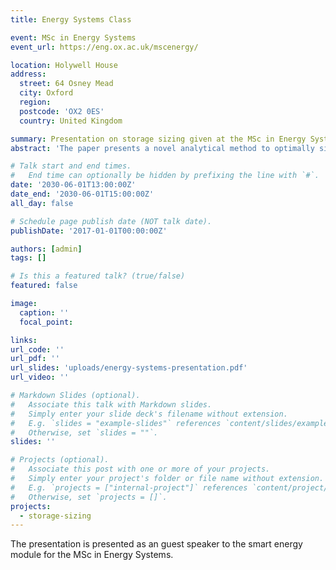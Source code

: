 ```yaml
---
title: Energy Systems Class

event: MSc in Energy Systems
event_url: https://eng.ox.ac.uk/mscenergy/

location: Holywell House
address:
  street: 64 Osney Mead
  city: Oxford
  region:
  postcode: 'OX2 0ES'
  country: United Kingdom

summary: Presentation on storage sizing given at the MSc in Energy Systems class.
abstract: 'The paper presents a novel analytical method to optimally size energy storage. The method is fast, calculates the exact optimal, and handles non-linear models. The need for storage sizing arises from the rising greenhouse gas emissions, which are considered the main culprit of climate change. Many countries have signed the Paris Agreement to curb emissions and become carbon neutral by 2050 \cite{unfccc2015}. However, currently more than 73\% of global greenhouse gas emissions come from the fossil fuel-reliant energy sector \cite{ritchie2020}. Renewable generations, such as solar and wind, produce no emissions during operation, and have lower life-cycle emissions than fossil fuel power plants \cite{pehl2017}. Moreover, solar farms produce electricity significantly cheaper than fossil fuel power plants in many countries \cite{iea2020,irena2021}. However, renewables are weather-dependent, causing their generation to be intermittent and non-dispatchable. The intermittency is dangerous for the stability of the electrical system, and the lack of dispatchability creates mismatches between electricity generation and demand, resulting in curtailed generations and unmet demands. Energy storage can mitigate renewable intermittency and non-dispatchability. Storage regulates intermittency by storing energy during high generation periods, and then releasing that energy to supplement low generation periods. In the same manner, storage can charge from surplus generation and discharge to meet the excess demand, effectively providing dispatchability to renewables. Proper sizing ensures storage has enough capacity to charge and discharge energy when required, and achieves this without unutilized or wasted storage. There are four main approaches to size energy storage: enumerative, mathematical programming, meta-heuristic and analytical.'

# Talk start and end times.
#   End time can optionally be hidden by prefixing the line with `#`.
date: '2030-06-01T13:00:00Z'
date_end: '2030-06-01T15:00:00Z'
all_day: false

# Schedule page publish date (NOT talk date).
publishDate: '2017-01-01T00:00:00Z'

authors: [admin]
tags: []

# Is this a featured talk? (true/false)
featured: false

image:
  caption: ''
  focal_point: 

links:
url_code: ''
url_pdf: ''
url_slides: 'uploads/energy-systems-presentation.pdf'
url_video: ''

# Markdown Slides (optional).
#   Associate this talk with Markdown slides.
#   Simply enter your slide deck's filename without extension.
#   E.g. `slides = "example-slides"` references `content/slides/example-slides.md`.
#   Otherwise, set `slides = ""`.
slides: ''

# Projects (optional).
#   Associate this post with one or more of your projects.
#   Simply enter your project's folder or file name without extension.
#   E.g. `projects = ["internal-project"]` references `content/project/deep-learning/index.md`.
#   Otherwise, set `projects = []`.
projects:
  - storage-sizing
---
```

The presentation is presented as an guest speaker to the smart energy module for the MSc in Energy Systems.